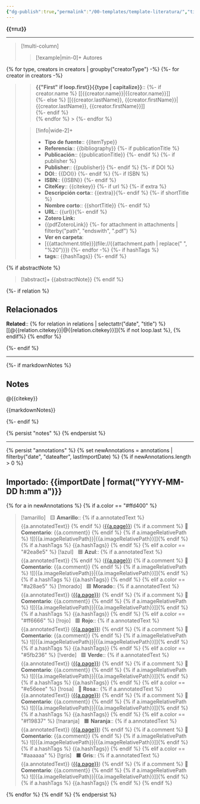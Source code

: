 ```yaml
---
{"dg-publish":true,"permalink":"/00-templates/template-literatura/","title":{"{ title }":null},"tags":["zotero"]}
---
```



<span style="font-variant:small-caps; font-weight: bold;">{{title}}</span>

---


> [!multi-column]
>
>> [!example|min-0]+ Autores
>> 
{% for type, creators in creators | groupby("creatorType") -%}
{%- for creator in creators -%}
>> **{{"First" if loop.first}}{{type | capitalize}}**::
{%- if creator.name %} [[{{creator.name}}\|{{creator.name}}]]  
{%- else %} [[{{creator.lastName}}, {{creator.firstName}}\|{{creator.lastName}}, {{creator.firstName}}]]  
{%- endif %}  
{% endfor %} >
{%- endfor %}
>
>> [!info|wide-2]+
>>
>> - **Tipo de fuente**:: {{itemType}}
>> - **Referencia**:: {{bibliography}} {%- if publicationTitle %}
>> - **Publicación**:: {{publicationTitle}} {%- endif %} {%- if publisher %} 
>> -  **Publisher**:: {{publisher}} {%- endif %} {%- if DOI %}
>> - **DOI**:: {{DOI}} {%- endif %} {%- if ISBN %}
>> - **ISBN**:: {{ISBN}} {%- endif %}
>> - **CiteKey**:: {{citekey}}
{%- if url %}
{%- if extra %}
>> - **Descripción corta**:: {{extra}}{%- endif %}
{%- if shortTitle %}
>> - **Nombre corto**:: {{shortTitle}} {%- endif %}
>> - **URL**:: {{url}}{%- endif %}
>> - **Zotero Link:** 
>> - {{pdfZoteroLink}}
>> {%- for attachment in attachments | filterby("path", "endswith", ".pdf") %}
>> - **Ver en carpeta**: 
>> - [{{attachment.title}}](file://{{attachment.path | replace(" ", "%20")}})  {%- endfor -%}
{%- if hashTags %}
>> - **tags**:: {{hashTags}} 
{%- endif %}

{% if abstractNote %}

> [!abstract]+ 
>{{abstractNote}}
{% endif %}



{%- if relation %}

## Relacionados

**Related**:: {% for relation in relations | selectattr("date", "title") %} [[@{{relation.citekey}}\|@{{relation.citekey}}]]{% if not loop.last %}, {% endif%} {% endfor %}

{%- endif %}

---


{%- if markdownNotes %} 

## Notes

@{{citekey}}

{{markdownNotes}}

{%- endif %}



{% persist "notes" %}
{% endpersist %}

---

{% persist "annotations" %}
{% set newAnnotations = annotations | filterby("date", "dateafter", lastImportDate) %}
{% if newAnnotations.length > 0 %}

## Importado: {{importDate | format("YYYY-MM-DD h:mm a")}}
{% for a in newAnnotations %}
{% if a.color == "#ffd400" %}
> [!amarillo]  
> 🟨 **Amarillo**:: {% if a.annotatedText %} {{a.annotatedText}} {% endif %} ([{{a.page}}](zotero://open-pdf/library/items/{{a.attachment.itemKey}}?page={{a.page}}&annotation={{a.id}})) {% if a.comment %} 
> 📝 **Comentario**: {{a.comment}} {% endif %} {% if a.imageRelativePath %}
> ![[{{a.imageRelativePath}}\|{{a.imageRelativePath}}]]{% endif %}
> {% if a.hashTags %} {{a.hashTags}} {% endif %}
 {% elif a.color == "#2ea8e5" %}
> [!azul]  
> 🟦 **Azul**:: {% if a.annotatedText %} {{a.annotatedText}} {% endif %} ([{{a.page}}](zotero://open-pdf/library/items/{{a.attachment.itemKey}}?page={{a.page}}&annotation={{a.id}})) {% if a.comment %} 
> 📝**Comentario**: {{a.comment}} {% endif %} {% if a.imageRelativePath %}
> ![[{{a.imageRelativePath}}\|{{a.imageRelativePath}}]]{% endif %}
> {% if a.hashTags %} {{a.hashTags}}  {% endif %} 
 {% elif a.color == "#a28ae5" %}
> [!morado]  
> 🟪 **Morado**:: {% if a.annotatedText %} {{a.annotatedText}} ([{{a.page}}](zotero://open-pdf/library/items/{{a.attachment.itemKey}}?page={{a.page}}&annotation={{a.id}})) {% endif %} {% if a.comment %} 
> 📝 **Comentario**: {{a.comment}} {% endif %} {% if a.imageRelativePath %}
> ![[{{a.imageRelativePath}}\|{{a.imageRelativePath}}]]{% endif %}
> {% if a.hashTags %} {{a.hashTags}}  {% endif %}
 {% elif a.color == "#ff6666" %}
> [!rojo]  
> 🟥 **Rojo**:: {% if a.annotatedText %} {{a.annotatedText}} ([{{a.page}}](zotero://open-pdf/library/items/{{a.attachment.itemKey}}?page={{a.page}}&annotation={{a.id}})) {% endif %} {% if a.comment %} 
> 📝 **Comentario**: {{a.comment}} {% endif %} {% if a.imageRelativePath %}
> ![[{{a.imageRelativePath}}\|{{a.imageRelativePath}}]]{% endif %}
> {% if a.hashTags %} {{a.hashTags}}  {% endif %}
 {% elif a.color == "#5fb236" %}
> [!verde]  
> 🟩 **Verde**:: {% if a.annotatedText %} {{a.annotatedText}} ([{{a.page}}](zotero://open-pdf/library/items/{{a.attachment.itemKey}}?page={{a.page}}&annotation={{a.id}}))  {% endif %} {% if a.comment %} 
> 📝 **Comentario**: {{a.comment}} {% endif %} {% if a.imageRelativePath %}
> ![[{{a.imageRelativePath}}\|{{a.imageRelativePath}}]]{% endif %}
> {% if a.hashTags %} {{a.hashTags}}  {% endif %}
 {% elif a.color == "#e56eee" %}
> [!rosa]  
> 🔢 **Rosa**:: {% if a.annotatedText %} {{a.annotatedText}} ([{{a.page}}](zotero://open-pdf/library/items/{{a.attachment.itemKey}}?page={{a.page}}&annotation={{a.id}}))  {% endif %} {% if a.comment %} 
> 📝 **Comentario**: {{a.comment}} {% endif %} {% if a.imageRelativePath %}
> ![[{{a.imageRelativePath}}\|{{a.imageRelativePath}}]]{% endif %}
> {% if a.hashTags %} {{a.hashTags}}  {% endif %}
 {% elif a.color == "#f19837" %}
> [!naranja]  
> 🟧 **Naranja**:: {% if a.annotatedText %} {{a.annotatedText}} ([{{a.page}}](zotero://open-pdf/library/items/{{a.attachment.itemKey}}?page={{a.page}}&annotation={{a.id}}))  {% endif %} {% if a.comment %}
>  📝 **Comentario**: {{a.comment}} {% endif %} {% if a.imageRelativePath %}
> ![[{{a.imageRelativePath}}\|{{a.imageRelativePath}}]]{% endif %}
> {% if a.hashTags %} {{a.hashTags}}  {% endif %}
 {% elif a.color == "#aaaaaa" %}
> [!gris]  
> ⬛️ **Gris**:: {% if a.annotatedText %} {{a.annotatedText}} ([{{a.page}}](zotero://open-pdf/library/items/{{a.attachment.itemKey}}?page={{a.page}}&annotation={{a.id}}))  {% endif %} {% if a.comment %} 
> 📝 **Comentario**: {{a.comment}} {% endif %} {% if a.imageRelativePath %}
> ![[{{a.imageRelativePath}}\|{{a.imageRelativePath}}]]{% endif %}
> {% if a.hashTags %} {{a.hashTags}}  {% endif %}
> {% endif %} 
> 
{% endfor %}
{% endif %}
{% endpersist %}